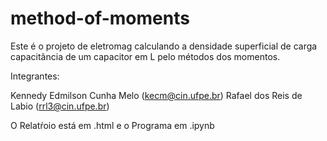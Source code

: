# method-of-moments
Este é o projeto de eletromag calculando a densidade superficial de carga capacitância de um capacitor em L pelo métodos dos momentos.

Integrantes:

Kennedy Edmilson Cunha Melo (kecm@cin.ufpe.br)
Rafael dos Reis de Labio (rrl3@cin.ufpe.br)


O Relatŕoio está em .html e o Programa em .ipynb
